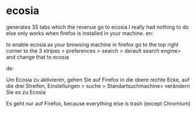 # ecosia

generates 35 tabs which the revenue go to ecosia.I really had nothing to do else 
only works when firefox is installed in your machine. 
en: 

to enable ecosia as your browsing machine in firefox go to the top right corner to the 3 stripes > preferences > search > derault search engine> and change that to ecosia 

de: 

Um Ecosia zu aktivieren, gehen Sie auf Firefox in die obere rechte Ecke, auf die drei Streifen, Einstellungen > suche > Standartsuchmachine> verändern Sie es zu Ecosia 

Es geht nur auf Firefox, because everything else is trash (except Chromium) 
